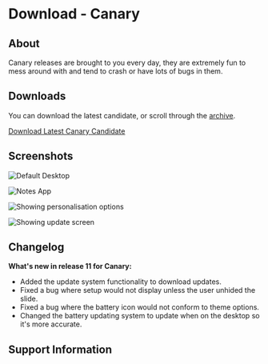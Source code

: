 # Download - Canary
## About
Canary releases are brought to you every day, they are extremely fun to mess around with and tend to crash or have lots of bugs in them.
## Downloads
You can download the latest candidate, or scroll through the [archive](https://phantomzx77.github.io/Wave/Archive).

[Download Latest Canary Candidate](https://mega.nz/folder/x2Fy1Cwb#F-SGl3SdC8m-wIL8jrcjsQ)

## Screenshots
![Default Desktop](https://phantomzx77.github.io/Wave/Previews/Canary/CanaryPreview0.png)

![Notes App](https://phantomzx77.github.io/Wave/Previews/Canary/CanaryPreview1.png)

![Showing personalisation options](https://phantomzx77.github.io/Wave/Previews/Canary/CanaryPreview2.png)

![Showing update screen](https://phantomzx77.github.io/Wave/Previews/Canary/CanaryPreview3.png)

## Changelog

**What's new in release 11 for Canary:**
- Added the update system functionality to download updates.
- Fixed a bug where setup would not display unless the user unhided the slide.
- Fixed a bug where the battery icon would not conform to theme options.
- Changed the battery updating system to update when on the desktop so it's more accurate.
## Support Information
